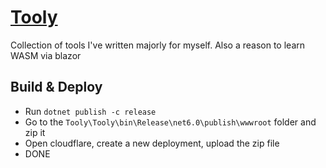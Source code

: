 # [Tooly](https://shrayasr-tooly.pages.dev)

Collection of tools I've written majorly for myself. Also a reason to learn WASM via blazor

## Build & Deploy

- Run `dotnet publish -c release`
- Go to the `Tooly\Tooly\bin\Release\net6.0\publish\wwwroot` folder and zip it
- Open cloudflare, create a new deployment, upload the zip file
- DONE
